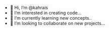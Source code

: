 - 👋 Hi, I’m @kahrais
- 👀 I’m interested in creating code...
- 🌱 I’m currently learning new concepts..
- 💞️ I’m looking to collaborate on new projects...

<!---
kahrais/kahrais is a ✨ special ✨ repository because its `README.md` (this file) appears on your GitHub profile.
You can click the Preview link to take a look at your changes.
--->
